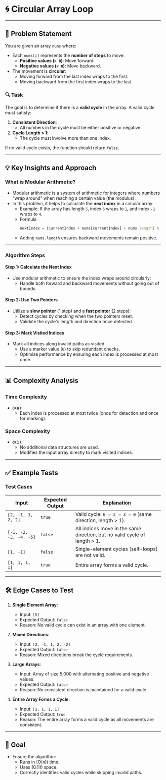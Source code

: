 # 🌀 Circular Array Loop

---

## 🌟 Problem Statement

You are given an array `nums` where:

- Each `nums[i]` represents the **number of steps** to move:
  - **Positive values (`> 0`)**: Move forward.
  - **Negative values (`< 0`)**: Move backward.
- The movement is **circular**:
  - Moving forward from the last index wraps to the first.
  - Moving backward from the first index wraps to the last.

### 🔍 Task

The goal is to determine if there is a **valid cycle** in the array. A valid cycle must satisfy:

1. **Consistent Direction**:
   - All numbers in the cycle must be either positive or negative.
2. **Cycle Length > 1**:
   - The cycle must involve more than one index.

If no valid cycle exists, the function should return `false`.

---

## 💡 Key Insights and Approach

### **What is Modular Arithmetic?**
- Modular arithmetic is a system of arithmetic for integers where numbers "wrap around" when reaching a certain value (the modulus).
- In this problem, it helps to calculate the **next index** in a circular array:
  - Example: If the array has length `5`, index `6` wraps to `1`, and index `-1` wraps to `4`.
  - Formula:
    ```javascript
    nextIndex = (currentIndex + nums[currentIndex] + nums.length) % nums.length;
    ```
  - Adding `nums.length` ensures backward movements remain positive.

---

### **Algorithm Steps**

#### **Step 1: Calculate the Next Index**
- Use modular arithmetic to ensure the index wraps around circularly:
  - Handle both forward and backward movements without going out of bounds.

#### **Step 2: Use Two Pointers**
- Utilize a **slow pointer** (1 step) and a **fast pointer** (2 steps):
  - Detect cycles by checking when the two pointers meet.
  - Validate the cycle's length and direction once detected.

#### **Step 3: Mark Visited Indices**
- Mark all indices along invalid paths as visited:
  - Use a marker value (`0`) to skip redundant checks.
  - Optimize performance by ensuring each index is processed at most once.

---

## 📊 Complexity Analysis

### **Time Complexity**
- **`O(n)`**:
  - Each index is processed at most twice (once for detection and once for marking).

### **Space Complexity**
- **`O(1)`**:
  - No additional data structures are used.
  - Modifies the input array directly to mark visited indices.

---

## ✅ Example Tests

### **Test Cases**

| Input                  | Expected Output | Explanation                                                                 |
|------------------------|-----------------|-----------------------------------------------------------------------------|
| `[2, -1, 1, 2, 2]`     | `true`          | Valid cycle: `0 → 2 → 3 → 0` (same direction, length > 1).                  |
| `[-1, -2, -3, -4, -5]` | `false`         | All indices move in the same direction, but no valid cycle of length > 1.  |
| `[1, -1]`              | `false`         | Single-element cycles (self-loops) are not valid.                          |
| `[1, 1, 1, 1]`         | `true`          | Entire array forms a valid cycle.                                          |

---

## 🛠️ Edge Cases to Test

1. **Single Element Array**:
   - Input: `[5]`
   - Expected Output: `false`
   - Reason: No valid cycle can exist in an array with one element.

2. **Mixed Directions**:
   - Input: `[2, -1, 1, 2, -2]`
   - Expected Output: `false`
   - Reason: Mixed directions break the cycle requirements.

3. **Large Arrays**:
   - Input: Array of size 5,000 with alternating positive and negative values.
   - Expected Output: `false`
   - Reason: No consistent direction is maintained for a valid cycle.

4. **Entire Array Forms a Cycle**:
   - Input: `[1, 1, 1, 1]`
   - Expected Output: `true`
   - Reason: The entire array forms a valid cycle as all movements are consistent.

---

## 🎯 Goal

- Ensure the algorithm:
  - Runs in \(O(n)\) time.
  - Uses \(O(1)\) space.
  - Correctly identifies valid cycles while skipping invalid paths.

